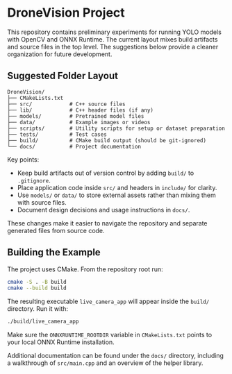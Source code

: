 # DroneVision Project

This repository contains preliminary experiments for running YOLO models with OpenCV and ONNX Runtime. The current layout mixes build artifacts and source files in the top level. The suggestions below provide a cleaner organization for future development.

## Suggested Folder Layout

```
DroneVision/
├── CMakeLists.txt
├── src/            # C++ source files
├── lib/            # C++ header files (if any)
├── models/         # Pretrained model files
├── data/           # Example images or videos
├── scripts/        # Utility scripts for setup or dataset preparation
├── tests/          # Test cases
├── build/          # CMake build output (should be git‑ignored)
└── docs/           # Project documentation
```

Key points:

- Keep build artifacts out of version control by adding `build/` to `.gitignore`.
- Place application code inside `src/` and headers in `include/` for clarity.
- Use `models/` or `data/` to store external assets rather than mixing them with source files.
- Document design decisions and usage instructions in `docs/`.

These changes make it easier to navigate the repository and separate generated files from source code.

## Building the Example

The project uses CMake. From the repository root run:

```bash
cmake -S . -B build
cmake --build build
```

The resulting executable `live_camera_app` will appear inside the `build/`
directory. Run it with:

```bash
./build/live_camera_app
```

Make sure the `ONNXRUNTIME_ROOTDIR` variable in `CMakeLists.txt` points to your
local ONNX Runtime installation.

Additional documentation can be found under the `docs/` directory, including a
walkthrough of `src/main.cpp` and an overview of the helper library.
